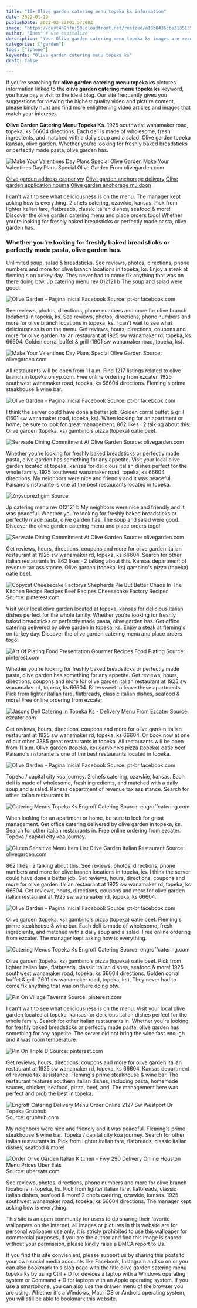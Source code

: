 ```yaml
---
title: "19+ Olive garden catering menu topeka ks information"
date: 2022-01-19
publishDate: 2022-02-22T01:57:08Z
image: "https://duyt4h9nfnj50.cloudfront.net/resized/a18b0436cbe3135135b807e6fc47a6c5-w2880-49.jpg"
author: "Ines" # use capitalize
description: "Your Olive garden catering menu topeka ks images are ready. Olive garden catering menu topeka ks are a topic that is being searched for and liked by netizens today. You can Download the Olive garden catering menu topeka ks files here. Find and Download all royalty-free photos."
categories: ["garden"]
tags: ["iphone"]
keywords: "Olive garden catering menu topeka ks"
draft: false

---
```


If you're searching for **olive garden catering menu topeka ks** pictures information linked to the **olive garden catering menu topeka ks** keyword, you have pay a visit to the ideal  blog.  Our site frequently  gives you  suggestions  for viewing  the highest  quality video and picture  content, please kindly hunt and find more enlightening video articles and images  that match your interests.

**Olive Garden Catering Menu Topeka Ks**. 1925 southwest wanamaker road, topeka, ks 66604 directions. Each deli is made of wholesome, fresh ingredients, and matched with a daily soup and a salad. Olive garden topeka kansas, olive garden. Whether you&#039;re looking for freshly baked breadsticks or perfectly made pasta, olive garden has.

![Make Your Valentines Day Plans Special Olive Garden](https://media.olivegarden.com/images/site/ext/pages/_promotions/specials/valentines-day-dinner/valentines-sdd-020320-00.jpg "Make Your Valentines Day Plans Special Olive Garden")
Make Your Valentines Day Plans Special Olive Garden From olivegarden.com

[Olive garden address casper wy](/olive-garden-address-casper-wy/)
[Olive garden anchorage delivery](/olive-garden-anchorage-delivery/)
[Olive garden application houma](/olive-garden-application-houma/)
[Olive garden anchorage muldoon](/olive-garden-anchorage-muldoon/)

I can&#039;t wait to see what deliciousness is on the menu. The manager kept asking how is everything. 2 chefs catering, ozawkie, kansas. Pick from lighter italian fare, flatbreads, classic italian dishes, seafood &amp; more! Discover the olive garden catering menu and place orders togo! Whether you&#039;re looking for freshly baked breadsticks or perfectly made pasta, olive garden has.

### Whether you&#039;re looking for freshly baked breadsticks or perfectly made pasta, olive garden has.

Unlimited soup, salad &amp; breadsticks. See reviews, photos, directions, phone numbers and more for olive branch locations in topeka, ks. Enjoy a steak at fleming&#039;s on turkey day. They never had to come fix anything that was on there doing btw. Jp catering menu rev 012121 b The soup and salad were good.


![Olive Garden - Pagina Inicial Facebook](https://lookaside.fbsbx.com/lookaside/crawler/media/?media_id=10157861936951805 "Olive Garden - Pagina Inicial Facebook")
Source: pt-br.facebook.com

See reviews, photos, directions, phone numbers and more for olive branch locations in topeka, ks. See reviews, photos, directions, phone numbers and more for olive branch locations in topeka, ks. I can&#039;t wait to see what deliciousness is on the menu. Get reviews, hours, directions, coupons and more for olive garden italian restaurant at 1925 sw wanamaker rd, topeka, ks 66604. Golden corral buffet &amp; grill (1601 sw wanamaker road, topeka, ks).

![Make Your Valentines Day Plans Special Olive Garden](https://media.olivegarden.com/images/site/ext/pages/_promotions/specials/valentines-day-dinner/valentines-sdd-020320-00.jpg "Make Your Valentines Day Plans Special Olive Garden")
Source: olivegarden.com

All restaurants will be open from 11 a.m. Find 1217 listings related to olive branch in topeka on yp.com. Free online ordering from ezcater. 1925 southwest wanamaker road, topeka, ks 66604 directions. Fleming&#039;s prime steakhouse &amp; wine bar.

![Olive Garden - Pagina Inicial Facebook](https://lookaside.fbsbx.com/lookaside/crawler/media/?media_id=10157891352061805 "Olive Garden - Pagina Inicial Facebook")
Source: pt-br.facebook.com

I think the server could have done a better job. Golden corral buffet &amp; grill (1601 sw wanamaker road, topeka, ks). When looking for an apartment or home, be sure to look for great management. 862 likes · 2 talking about this. Olive garden (topeka, ks) gambino&#039;s pizza (topeka) oatie beef.

![Servsafe Dining Commitment At Olive Garden](https://media.olivegarden.com/images/site/ext/pages/_promotions/serv-safe/servesafe-090621-02-459-v2.png "Servsafe Dining Commitment At Olive Garden")
Source: olivegarden.com

Whether you&#039;re looking for freshly baked breadsticks or perfectly made pasta, olive garden has something for any appetite. Visit your local olive garden located at topeka, kansas for delicious italian dishes perfect for the whole family. 1925 southwest wanamaker road, topeka, ks 66604 directions. My neighbors were nice and friendly and it was peaceful. Paisano&#039;s ristorante is one of the best restaurants located in topeka.

![Znysuprezfigim](https://lookaside.fbsbx.com/lookaside/crawler/media/?media_id=10157915621256805 "Znysuprezfigim")
Source: 

Jp catering menu rev 012121 b My neighbors were nice and friendly and it was peaceful. Whether you&#039;re looking for freshly baked breadsticks or perfectly made pasta, olive garden has. The soup and salad were good. Discover the olive garden catering menu and place orders togo!

![Servsafe Dining Commitment At Olive Garden](https://media.olivegarden.com/images/site/ext/pages/_promotions/serv-safe/servesafe-090621-01-928-v2.png "Servsafe Dining Commitment At Olive Garden")
Source: olivegarden.com

Get reviews, hours, directions, coupons and more for olive garden italian restaurant at 1925 sw wanamaker rd, topeka, ks 66604. Search for other italian restaurants in. 862 likes · 2 talking about this. Kansas department of revenue tax assistance. Olive garden (topeka, ks) gambino&#039;s pizza (topeka) oatie beef.

![Copycat Cheesecake Factorys Shepherds Pie But Better Chaos In The Kitchen Recipe Recipes Beef Recipes Cheesecake Factory Recipes](https://i.pinimg.com/474x/76/71/be/7671be3c0cc2b1540a3373dc15142e4b--recipe-for-cheesecake-the-cheesecake-factory.jpg "Copycat Cheesecake Factorys Shepherds Pie But Better Chaos In The Kitchen Recipe Recipes Beef Recipes Cheesecake Factory Recipes")
Source: pinterest.com

Visit your local olive garden located at topeka, kansas for delicious italian dishes perfect for the whole family. Whether you&#039;re looking for freshly baked breadsticks or perfectly made pasta, olive garden has. Get office catering delivered by olive garden in topeka, ks. Enjoy a steak at fleming&#039;s on turkey day. Discover the olive garden catering menu and place orders togo!

![Art Of Plating Food Presentation Gourmet Recipes Food Plating](https://i.pinimg.com/originals/6c/54/83/6c5483617831b582fbe9241e2be6ecd7.jpg "Art Of Plating Food Presentation Gourmet Recipes Food Plating")
Source: pinterest.com

Whether you&#039;re looking for freshly baked breadsticks or perfectly made pasta, olive garden has something for any appetite. Get reviews, hours, directions, coupons and more for olive garden italian restaurant at 1925 sw wanamaker rd, topeka, ks 66604. Bittersweet to leave these apartments. Pick from lighter italian fare, flatbreads, classic italian dishes, seafood &amp; more! Free online ordering from ezcater.

![Jasons Deli Catering In Topeka Ks - Delivery Menu From Ezcater](https://ddl1ff62eln9g.cloudfront.net/ez-image/110535/JasonsDeli-Banner.jpg?fh=1200&amp;fw=600&amp;h=709&amp;l=0&amp;oh=946&amp;ow=1419&amp;q=60&amp;t=175&amp;w=1419 "Jasons Deli Catering In Topeka Ks - Delivery Menu From Ezcater")
Source: ezcater.com

Get reviews, hours, directions, coupons and more for olive garden italian restaurant at 1925 sw wanamaker rd, topeka, ks 66604. Or book now at one of our other 3385 great restaurants in topeka. All restaurants will be open from 11 a.m. Olive garden (topeka, ks) gambino&#039;s pizza (topeka) oatie beef. Paisano&#039;s ristorante is one of the best restaurants located in topeka.

![Olive Garden - Pagina Inicial Facebook](https://lookaside.fbsbx.com/lookaside/crawler/media/?media_id=10157904734991805 "Olive Garden - Pagina Inicial Facebook")
Source: pt-br.facebook.com

Topeka / capital city koa journey. 2 chefs catering, ozawkie, kansas. Each deli is made of wholesome, fresh ingredients, and matched with a daily soup and a salad. Kansas department of revenue tax assistance. Search for other italian restaurants in.

![Catering Menus Topeka Ks Engroff Catering](https://i.vimeocdn.com/video/1200654777-18c360920d1c60acd28fd2a37f5b23080abbae54663c7099221db7483a8c31fe-d?mw=1000&amp;mh=562&amp;q=70 "Catering Menus Topeka Ks Engroff Catering")
Source: engroffcatering.com

When looking for an apartment or home, be sure to look for great management. Get office catering delivered by olive garden in topeka, ks. Search for other italian restaurants in. Free online ordering from ezcater. Topeka / capital city koa journey.

![Gluten Sensitive Menu Item List Olive Garden Italian Restaurant](https://media.olivegarden.com/en_us/images/product/Kids-Meals-Rotini-Marinara-gv-590x365.jpg "Gluten Sensitive Menu Item List Olive Garden Italian Restaurant")
Source: olivegarden.com

862 likes · 2 talking about this. See reviews, photos, directions, phone numbers and more for olive branch locations in topeka, ks. I think the server could have done a better job. Get reviews, hours, directions, coupons and more for olive garden italian restaurant at 1925 sw wanamaker rd, topeka, ks 66604. Get reviews, hours, directions, coupons and more for olive garden italian restaurant at 1925 sw wanamaker rd, topeka, ks 66604.

![Olive Garden - Pagina Inicial Facebook](https://lookaside.fbsbx.com/lookaside/crawler/media/?media_id=10157902158356805 "Olive Garden - Pagina Inicial Facebook")
Source: pt-br.facebook.com

Olive garden (topeka, ks) gambino&#039;s pizza (topeka) oatie beef. Fleming&#039;s prime steakhouse &amp; wine bar. Each deli is made of wholesome, fresh ingredients, and matched with a daily soup and a salad. Free online ordering from ezcater. The manager kept asking how is everything.

![Catering Menus Topeka Ks Engroff Catering](https://engroffcatering.com/wp-content/uploads/2021/01/jeff.png "Catering Menus Topeka Ks Engroff Catering")
Source: engroffcatering.com

Olive garden (topeka, ks) gambino&#039;s pizza (topeka) oatie beef. Pick from lighter italian fare, flatbreads, classic italian dishes, seafood &amp; more! 1925 southwest wanamaker road, topeka, ks 66604 directions. Golden corral buffet &amp; grill (1601 sw wanamaker road, topeka, ks). They never had to come fix anything that was on there doing btw.

![Pin On Village Taverna](https://i.pinimg.com/originals/e1/f9/aa/e1f9aae54a712559bf08adca0393d1a1.jpg "Pin On Village Taverna")
Source: pinterest.com

I can&#039;t wait to see what deliciousness is on the menu. Visit your local olive garden located at topeka, kansas for delicious italian dishes perfect for the whole family. Search for other italian restaurants in. Whether you&#039;re looking for freshly baked breadsticks or perfectly made pasta, olive garden has something for any appetite. The server did not bring the wine fast enough and it was room temperature.

![Pin On Triple D](https://i.pinimg.com/originals/56/8c/8e/568c8e1eb35518ca20018171d87b7df4.jpg "Pin On Triple D")
Source: pinterest.com

Get reviews, hours, directions, coupons and more for olive garden italian restaurant at 1925 sw wanamaker rd, topeka, ks 66604. Kansas department of revenue tax assistance. Fleming&#039;s prime steakhouse &amp; wine bar. The restaurant features southern italian dishes, including pasta, homemade sauces, chicken, seafood, pizza, beef, and. The management here was perfect and prob the best in topeka.

![Engroff Catering Delivery Menu Order Online 2127 Sw Westport Dr Topeka Grubhub](https://media-cdn.grubhub.com/image/upload/d_search:browse-images:default.jpg/w_1200,h_800,f_auto,fl_lossy,q_80,c_fit/bjlu93jjsobszv26n9vy "Engroff Catering Delivery Menu Order Online 2127 Sw Westport Dr Topeka Grubhub")
Source: grubhub.com

My neighbors were nice and friendly and it was peaceful. Fleming&#039;s prime steakhouse &amp; wine bar. Topeka / capital city koa journey. Search for other italian restaurants in. Pick from lighter italian fare, flatbreads, classic italian dishes, seafood &amp; more!

![Order Olive Garden Italian Kitchen - Fwy 290 Delivery Online Houston Menu Prices Uber Eats](https://duyt4h9nfnj50.cloudfront.net/resized/a18b0436cbe3135135b807e6fc47a6c5-w2880-49.jpg "Order Olive Garden Italian Kitchen - Fwy 290 Delivery Online Houston Menu Prices Uber Eats")
Source: ubereats.com

See reviews, photos, directions, phone numbers and more for olive branch locations in topeka, ks. Pick from lighter italian fare, flatbreads, classic italian dishes, seafood &amp; more! 2 chefs catering, ozawkie, kansas. 1925 southwest wanamaker road, topeka, ks 66604 directions. The manager kept asking how is everything.

This site is an open community for users to do sharing their favorite wallpapers on the internet, all images or pictures in this website are for personal wallpaper use only, it is stricly prohibited to use this wallpaper for commercial purposes, if you are the author and find this image is shared without your permission, please kindly raise a DMCA report to Us.

If you find this site convienient, please support us by sharing this posts to your own social media accounts like Facebook, Instagram and so on or you can also bookmark this blog page with the title olive garden catering menu topeka ks by using Ctrl + D for devices a laptop with a Windows operating system or Command + D for laptops with an Apple operating system. If you use a smartphone, you can also use the drawer menu of the browser you are using. Whether it's a Windows, Mac, iOS or Android operating system, you will still be able to bookmark this website.

